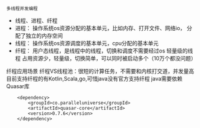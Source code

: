 ```
多线程并发编程
```
* 线程、进程、纤程
 * 进程： 
   操作系统os资源分配的基本单元，比如内存、打开文件、网络io，
   分配了独立的内存空间 
 * 线程： 
   操作系统os资源调度的基本单元，cpu分配的基本单元
 * 纤程：
   用户态线程，是线程中的线程，切换和调度不需要经过os
   轻量级的线程
   占用资源少，轻量级，切换简单，可以同时被启动多个（10万个都没问题）
   
纤程应用场景
   纤程VS线程池：很短的计算任务，不需要和内核打交道，并发量高
   目前支持纤程的有Kotlin,Scala,go,可惜java没有官方支持纤程
   java需要依赖Quasar库
```
    <dependency>
        <groupId>co.paralleluniverse</groupId>
        <artifactId>quasar-core</artifactId>
        <version>0.7.6</version>
    </dependency>
```
